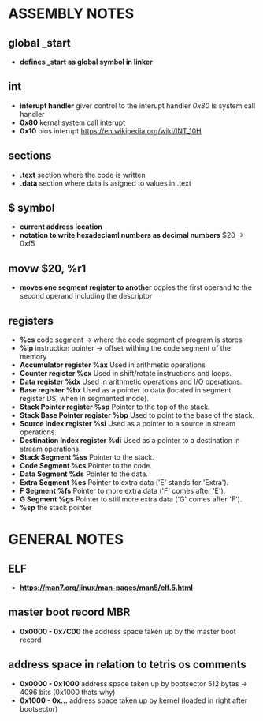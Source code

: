 
# ASSEMBLY NOTES

## global _start

 - **defines _start as global symbol in linker**

## int

 - **interupt handler** giver control to the interupt handler *0x80* is system call handler
 - **0x80** kernal system call interupt
 - **0x10** bios interupt https://en.wikipedia.org/wiki/INT_10H

## sections

 - **.text** section where the code is written
 - **.data** section where data is asigned to values in .text

## $ symbol

 - **current address location**
 - **notation to write hexadeciaml numbers as decimal numbers** $20 -> 0xf5

## movw $20, %r1

 - **moves one segment register to another** copies the first operand to the second operand including the descriptor

## registers

 - **%cs** code segment -> where the code segment of program is stores
 - **%ip** instruction pointer -> offset withing the code segment of the memory
 - **Accumulator register %ax** Used in arithmetic operations
 - **Counter register %cx** Used in shift/rotate instructions and loops.
 - **Data register %dx** Used in arithmetic operations and I/O operations.
 - **Base register %bx** Used as a pointer to data (located in segment register DS, when in segmented mode).
 - **Stack Pointer register %sp** Pointer to the top of the stack.
 - **Stack Base Pointer register %bp** Used to point to the base of the stack.
 - **Source Index register %si** Used as a pointer to a source in stream operations.
 - **Destination Index register %di** Used as a pointer to a destination in stream operations.
 - **Stack Segment %ss** Pointer to the stack.
 - **Code Segment %cs** Pointer to the code.
 - **Data Segment %ds** Pointer to the data.
 - **Extra Segment %es** Pointer to extra data ('E' stands for 'Extra').
 - **F Segment %fs** Pointer to more extra data ('F' comes after 'E').
 - **G Segment %gs** Pointer to still more extra data ('G' comes after 'F').
 - **%sp** the stack pointer

# GENERAL NOTES

## ELF

 - **https://man7.org/linux/man-pages/man5/elf.5.html** 

## master boot record MBR

 - **0x0000 - 0x7C00** the address space taken up by the master boot record

## address space in relation to tetris os comments

 - **0x0000 - 0x1000** address space taken up by bootsector 512 bytes -> 4096 bits (0x1000 thats why)
 - **0x1000 - 0x...** address space taken up by kernel (loaded in right after bootsector)